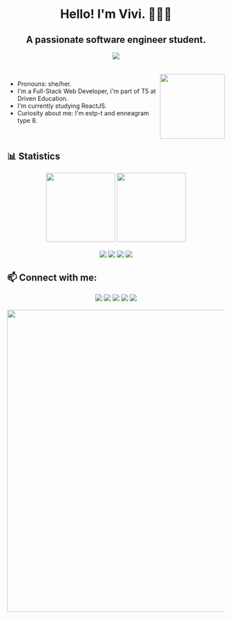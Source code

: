  <div align="center">
 <h1> Hello! I'm Vivi. 👩🏻‍💻</h1> 
 <h2>A passionate software engineer student.</h2>
   <img src="https://cdn.discordapp.com/attachments/469247110286409742/875169875843223562/tenor_1.gif"/>
 </div>
<br>
 <br>
<div>
  <img align="right" width="150px" src="https://media.discordapp.net/attachments/828075838259331093/951320479090745444/output_ZRzGID.gif?width=473&height=473"/>
</div>
 <ul>
 <li>Pronouns: she/her.
   <li>I'm a Full-Stack Web Developer, i'm part of T5 at Driven Education.
    <li>I'm currently studying ReactJS.
 <li>Curiosity about me: I'm estp-t and enneagram type 8.</li>
  </ul>

   <br>
 
 <h2>📊 Statistics</h2>
 <div align="center">
<img height="160em" src="https://github-readme-stats.vercel.app/api?username=unverzed&show_icons=true&theme=radical"/>
<img height="160em" src="https://github-readme-stats.vercel.app/api/top-langs/?username=unverzed&layout=compact&langs_count=16&theme=radical"/>
 </div>
 <br>
 <div align="center">
 <img src="https://img.shields.io/badge/HTML5-E34F26?style=for-the-badge&logo=html5&logoColor=white">
 <img src="https://img.shields.io/badge/CSS3-1572B6?style=for-the-badge&logo=css3&logoColor=white">
 <img src="https://img.shields.io/badge/React-20232A?style=for-the-badge&logo=react&logoColor=61DAFB">
 <img src="https://img.shields.io/badge/JavaScript-323330?style=for-the-badge&logo=javascript&logoColor=F7DF1E">
 </div>
  
 <h2>📫 Connect with me: </h2>
 <div align="center">
<a href="https://instagram.com/vivirortega" target="_blank"><img src="https://img.shields.io/badge/-Instagram-%23E4405F?style=for-the-badge&logo=instagram&logoColor=white" target="_blank"></a>
 <a href="https://www.linkedin.com/in/vitoriarortega/" target="_blank"><img src="https://img.shields.io/badge/-LinkedIn-%230077B5?style=for-the-badge&logo=linkedin&logoColor=white" target="_blank"></a>
  <a href="mailto:vitoriarortega@gmail.com" target="_blank"><img src="https://img.shields.io/badge/Gmail-D14836?style=for-the-badge&logo=gmail&logoColor=white" target="_blank"></a>
<a href="https://open.spotify.com/user/22wfzfnt6vnvvjntv7jmlvblq?si=NpHBK_DaRd2XC7q7S8GHiw&nd=1" target="_blank"><img src="https://img.shields.io/badge/Spotify-1ED760?&style=for-the-badge&logo=spotify&logoColor=white"></a> 
<a href="https://steamcommunity.com/id/unverzed" target="_blank"><img src="https://img.shields.io/badge/Steam-000000?style=for-the-badge&logo=steam&logoColor=white"></a> 


 <br>
 <br>
 <img height="700em" src="https://media.discordapp.net/attachments/828075838259331093/951316551934546020/anil-demir-lainroom-animated-002.gif?width=710&height=473"/>
</div>
 

